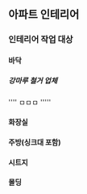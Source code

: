 ## 아파트 인테리어

### 인테리어 작업 대상
#### 바닥
##### 강마루 철거 업체
''''
ㅁㅁㅁ
'''''

#### 화장실

#### 주방(싱크대 포함)

#### 시트지

#### 몰딩
